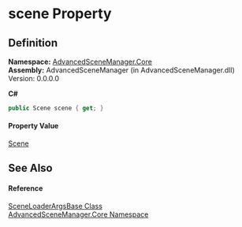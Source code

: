 # scene Property




## Definition
**Namespace:** <a href="N_AdvancedSceneManager_Core.md">AdvancedSceneManager.Core</a>  
**Assembly:** AdvancedSceneManager (in AdvancedSceneManager.dll) Version: 0.0.0.0

**C#**
``` C#
public Scene scene { get; }
```



#### Property Value
<a href="T_AdvancedSceneManager_Models_Scene.md">Scene</a>

## See Also


#### Reference
<a href="T_AdvancedSceneManager_Core_SceneLoaderArgsBase.md">SceneLoaderArgsBase Class</a>  
<a href="N_AdvancedSceneManager_Core.md">AdvancedSceneManager.Core Namespace</a>  
